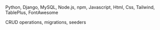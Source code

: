 Python, Django, MySQL, Node.js, npm, Javascript, Html, Css, Tailwind, TablePlus, FontAwesome

CRUD operations, migrations, seeders
